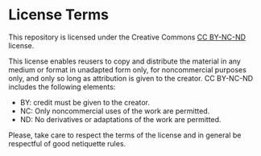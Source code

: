 # License Terms

This repository is licensed under the Creative Commons [CC BY-NC-ND](https://creativecommons.org/licenses/by-nc-nd/4.0/) license.

This license enables reusers to copy and distribute the material in any medium or format in unadapted form only, for noncommercial purposes only, and only so long as attribution is given to the creator. CC BY-NC-ND includes the following elements:
- BY: credit must be given to the creator.
- NC: Only noncommercial uses of the work are permitted.
- ND: No derivatives or adaptations of the work are permitted.

Please, take care to respect the terms of the license and in general be respectful of good netiquette rules.
